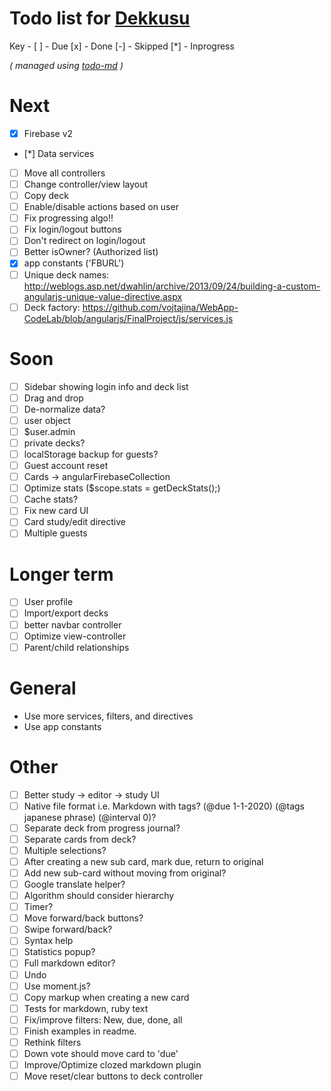 # Todo list for [Dekkusu](https://github.com/Hypercubed/Dekkusu)

Key -
  [ ] - Due
  [x] - Done
  [-] - Skipped
  [*] - Inprogress

_\( managed using [todo-md](https://github.com/Hypercubed/todo-md) \)_

# Next
- [x] Firebase v2
- [*] Data services
- [ ] Move all controllers
- [ ] Change controller/view layout
- [ ] Copy deck
- [ ] Enable/disable actions based on user
- [ ] Fix progressing algo!!
- [ ] Fix login/logout buttons
- [ ] Don't redirect on login/logout
- [ ] Better isOwner?  (Authorized list)
- [x] app constants ('FBURL')
- [ ] Unique deck names: http://weblogs.asp.net/dwahlin/archive/2013/09/24/building-a-custom-angularjs-unique-value-directive.aspx
- [ ] Deck factory: https://github.com/vojtajina/WebApp-CodeLab/blob/angularjs/FinalProject/js/services.js

# Soon
- [ ] Sidebar showing login info and deck list
- [ ] Drag and drop
- [ ] De-normalize data?
- [ ] user object
- [ ] $user.admin
- [ ] private decks?
- [ ] localStorage backup for guests?
- [ ] Guest account reset
- [ ] Cards -> angularFirebaseCollection
- [ ] Optimize stats ($scope.stats = getDeckStats();)
- [ ] Cache stats?
- [ ] Fix new card UI
- [ ] Card study/edit directive
- [ ] Multiple guests

# Longer term
- [ ] User profile
- [ ] Import/export decks
- [ ] better navbar controller
- [ ] Optimize view-controller
- [ ] Parent/child relationships

# General
- Use more services, filters, and directives
- Use app constants

# Other
- [ ] Better study -> editor -> study UI
- [ ] Native file format i.e. Markdown with tags? (@due 1-1-2020) (@tags japanese phrase) (@interval 0)?
- [ ] Separate deck from progress journal?
- [ ] Separate cards from deck?
- [ ] Multiple selections?
- [ ] After creating a new sub card, mark due, return to original
- [ ] Add new sub-card without moving from original?
- [ ] Google translate helper?
- [ ] Algorithm should consider hierarchy
- [ ] Timer?
- [ ] Move forward/back buttons?
- [ ] Swipe forward/back?
- [ ] Syntax help
- [ ] Statistics popup?
- [ ] Full markdown editor?
- [ ] Undo
- [ ] Use moment.js?
- [ ] Copy markup when creating a new card
- [ ] Tests for markdown, ruby text
- [ ] Fix/improve filters: New, due, done, all
- [ ] Finish examples in readme.
- [ ] Rethink filters
- [ ] Down vote should move card to 'due'
- [ ] Improve/Optimize clozed markdown plugin
- [ ] Move reset/clear buttons to deck controller
